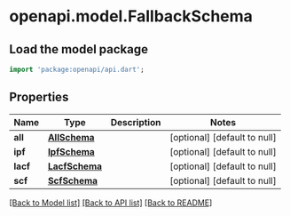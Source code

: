 # openapi.model.FallbackSchema

## Load the model package
```dart
import 'package:openapi/api.dart';
```

## Properties
Name | Type | Description | Notes
------------ | ------------- | ------------- | -------------
**all** | [**AllSchema**](AllSchema.md) |  | [optional] [default to null]
**ipf** | [**IpfSchema**](IpfSchema.md) |  | [optional] [default to null]
**lacf** | [**LacfSchema**](LacfSchema.md) |  | [optional] [default to null]
**scf** | [**ScfSchema**](ScfSchema.md) |  | [optional] [default to null]

[[Back to Model list]](../README.md#documentation-for-models) [[Back to API list]](../README.md#documentation-for-api-endpoints) [[Back to README]](../README.md)


